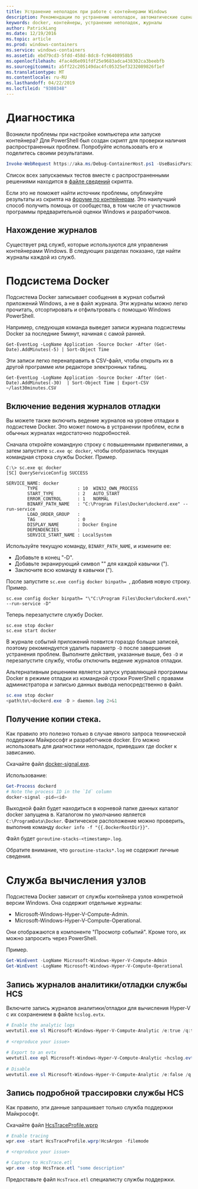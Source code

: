 ```yaml
---
title: Устранение неполадок при работе с контейнерами Windows
description: Рекомендации по устранению неполадок, автоматические сценарии и запись в журнал сведений о контейнерах Windows и Docker
keywords: docker, контейнеры, устранение неполадок, журналы
author: PatrickLang
ms.date: 12/19/2016
ms.topic: article
ms.prod: windows-containers
ms.service: windows-containers
ms.assetid: ebd79cd3-5fdd-458d-8dc8-fc96408958b5
ms.openlocfilehash: 4fac4d6e091fdf25e9683adca438302ca3beebfb
ms.sourcegitcommit: a5ff22c205149dac4fc05325ef3232089826f1ef
ms.translationtype: MT
ms.contentlocale: ru-RU
ms.lasthandoff: 04/22/2019
ms.locfileid: "9380348"
---
```

# <a name="troubleshooting"></a>Диагностика

Возникли проблемы при настройке компьютера или запуске контейнера? Для PowerShell был создан скрипт для проверки наличия распространенных проблем. Попробуйте использовать его и поделитесь своими результатами.

```PowerShell
Invoke-WebRequest https://aka.ms/Debug-ContainerHost.ps1 -UseBasicParsing | Invoke-Expression
```
Список всех запускаемых тестов вместе с распространенными решениями находится в [файле сведений](https://github.com/Microsoft/Virtualization-Documentation/blob/live/windows-server-container-tools/Debug-ContainerHost/README.md) скрипта.

Если это не поможет найти источник проблемы, опубликуйте результаты из скрипта на [форуме по контейнерам](https://social.msdn.microsoft.com/Forums/en-US/home?forum=windowscontainers). Это наилучший способ получить помощь от сообщества, в том числе от участников программы предварительной оценки Windows и разработчиков.


## <a name="finding-logs"></a>Нахождение журналов
Существует ряд служб, которые используются для управления контейнерами Windows. В следующих разделах показано, где найти журналы каждой из служб.

# <a name="docker-engine"></a>Подсистема Docker
Подсистема Docker записывает сообщения в журнал событий приложений Windows, а не в файл журнала. Эти журналы можно легко прочитать, отсортировать и отфильтровать с помощью Windows PowerShell.

Например, следующая команда выведет записи журнала подсистемы Docker за последние 5минут, начиная с самой ранней.

```
Get-EventLog -LogName Application -Source Docker -After (Get-Date).AddMinutes(-5) | Sort-Object Time 
```

Эти записи легко перенаправить в CSV-файл, чтобы открыть их в другой программе или редакторе электронных таблиц.

```
Get-EventLog -LogName Application -Source Docker -After (Get-Date).AddMinutes(-30)  | Sort-Object Time | Export-CSV ~/last30minutes.CSV
```

## <a name="enabling-debug-logging"></a>Включение ведения журналов отладки
Вы можете также включить ведение журналов на уровне отладки в подсистеме Docker. Это может помочь в устранении проблем, если в обычных журналах недостаточно подробностей.

Сначала откройте командную строку с повышенными привилегиями, а затем запустите `sc.exe qc docker`, чтобы отобразилась текущая командная строка службы Docker.
Пример.
```
C:\> sc.exe qc docker
[SC] QueryServiceConfig SUCCESS

SERVICE_NAME: docker
        TYPE               : 10  WIN32_OWN_PROCESS
        START_TYPE         : 2   AUTO_START
        ERROR_CONTROL      : 1   NORMAL
        BINARY_PATH_NAME   : "C:\Program Files\Docker\dockerd.exe" --run-service
        LOAD_ORDER_GROUP   :
        TAG                : 0
        DISPLAY_NAME       : Docker Engine
        DEPENDENCIES       :
        SERVICE_START_NAME : LocalSystem
```

Используйте текущую команду, `BINARY_PATH_NAME`, и измените ее:
- Добавьте в конец "-D".
- Добавьте экранирующий символ "\" для каждой кавычки (").
- Заключите всю команду в кавычки (").

После запустите `sc.exe config docker binpath= `, добавив новую строку. Пример. 
```
sc.exe config docker binpath= "\"C:\Program Files\Docker\dockerd.exe\" --run-service -D"
```


Теперь перезапустите службу Docker.
```
sc.exe stop docker
sc.exe start docker
```

В журнале событий приложений появится гораздо больше записей, поэтому рекомендуется удалить параметр `-D` после завершения устранения проблем. Выполните действия, указанные выше, без `-D` и перезапустите службу, чтобы отключить ведение журналов отладки.

Альтернативным решением является запуск управляющей программы Docker в режиме отладки из командной строки PowerShell с правами администратора и записью данных вывода непосредственно в файл.
```PowerShell
sc.exe stop docker
<path\to\>dockerd.exe -D > daemon.log 2>&1
```

## <a name="obtaining-stack-dump"></a>Получение копии стека.

Как правило это полезно только в случае явного запроса технической поддержки Майкрософт и разработчиков docker. Его можно использовать для диагностики неполадок, приведших где docker к зависанию. 

Скачайте файл [docker-signal.exe](https://github.com/jhowardmsft/docker-signal).

Использование:
```PowerShell
Get-Process dockerd
# Note the process ID in the `Id` column
docker-signal -pid=<id>
```

Выходной файл будет находиться в корневой папке данных каталог docker запущена в. Каталогом по умолчанию является `C:\ProgramData\Docker`. Фактическое расположение можно проверить, выполнив команду `docker info -f "{{.DockerRootDir}}"`.

Файл будет `goroutine-stacks-<timestamp>.log`.

Обратите внимание, что `goroutine-stacks*.log` не содержит личные сведения.


# <a name="host-compute-service"></a>Служба вычисления узлов
Подсистема Docker зависит от службы контейнера узлов конкретной версии Windows. Она содержит отдельные журналы: 
- Microsoft-Windows-Hyper-V-Compute-Admin.
- Microsoft-Windows-Hyper-V-Compute-Operational.

Они отображаются в компоненте "Просмотр событий". Кроме того, их можно запросить через PowerShell.

Пример.
```PowerShell
Get-WinEvent -LogName Microsoft-Windows-Hyper-V-Compute-Admin
Get-WinEvent -LogName Microsoft-Windows-Hyper-V-Compute-Operational 
```

## <a name="capturing-hcs-analyticdebug-logs"></a>Запись журналов аналитики/отладки службы HCS

Включите запись журналов аналитики/отладки для вычисления Hyper-V с их сохранением в файле `hcslog.evtx`.

```PowerShell
# Enable the analytic logs
wevtutil.exe sl Microsoft-Windows-Hyper-V-Compute-Analytic /e:true /q:true
     
# <reproduce your issue>
     
# Export to an evtx
wevtutil.exe epl Microsoft-Windows-Hyper-V-Compute-Analytic <hcslog.evtx>
     
# Disable
wevtutil.exe sl Microsoft-Windows-Hyper-V-Compute-Analytic /e:false /q:true
```

## <a name="capturing-hcs-verbose-tracing"></a>Запись подробной трассировки службы HCS

Как правило, эти данные запрашивает только служба поддержки Майкрософт. 

Скачайте файл [HcsTraceProfile.wprp](https://gist.github.com/jhowardmsft/71b37956df0b4248087c3849b97d8a71)

```PowerShell
# Enable tracing
wpr.exe -start HcsTraceProfile.wprp!HcsArgon -filemode

# <reproduce your issue>

# Capture to HcsTrace.etl
wpr.exe -stop HcsTrace.etl "some description"
```

Предоставьте файл `HcsTrace.etl` специалисту службы поддержки.
